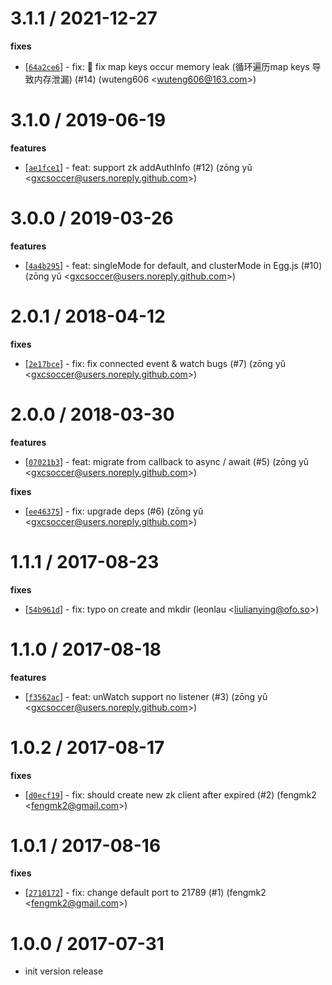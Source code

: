 
3.1.1 / 2021-12-27
==================

**fixes**
  * [[`64a2ce6`](http://github.com/node-modules/zookeeper-cluster-client/commit/64a2ce6413b4e45b468eb6b17a777888843afe74)] - fix: 🐛 fix map keys occur memory leak (循环遍历map keys 导致内存泄漏) (#14) (wuteng606 <<wuteng606@163.com>>)

3.1.0 / 2019-06-19
==================

**features**
  * [[`ae1fce1`](http://github.com/node-modules/zookeeper-cluster-client/commit/ae1fce14da3b35e75e3bd602df31aea8f9b85bf3)] - feat: support zk addAuthInfo (#12) (zōng yǔ <<gxcsoccer@users.noreply.github.com>>)

3.0.0 / 2019-03-26
==================

**features**
  * [[`4a4b295`](http://github.com/node-modules/zookeeper-cluster-client/commit/4a4b29535740e0d28a017b514aeb2b7382ef73fe)] - feat: singleMode for default, and clusterMode in Egg.js (#10) (zōng yǔ <<gxcsoccer@users.noreply.github.com>>)

2.0.1 / 2018-04-12
==================

**fixes**
  * [[`2e17bce`](http://github.com/node-modules/zookeeper-cluster-client/commit/2e17bce7cbd0962de2c040ccc5499579876943f5)] - fix: fix connected event & watch bugs (#7) (zōng yǔ <<gxcsoccer@users.noreply.github.com>>)

2.0.0 / 2018-03-30
==================

**features**
  * [[`07021b3`](http://github.com/node-modules/zookeeper-cluster-client/commit/07021b3c1991519090f0e91c668f58e3334ccc43)] - feat: migrate from callback to async / await (#5) (zōng yǔ <<gxcsoccer@users.noreply.github.com>>)

**fixes**
  * [[`ee46375`](http://github.com/node-modules/zookeeper-cluster-client/commit/ee463753491fd301b9f639e838a95775a320afc9)] - fix: upgrade deps (#6) (zōng yǔ <<gxcsoccer@users.noreply.github.com>>)

1.1.1 / 2017-08-23
==================

**fixes**
  * [[`54b961d`](http://github.com/node-modules/zookeeper-cluster-client/commit/54b961d20d316910c9b56551916d6425711a61c7)] - fix: typo on create and mkdir (leonlau <<liulianying@ofo.so>>)

1.1.0 / 2017-08-18
==================

**features**
  * [[`f3562ac`](http://github.com/node-modules/zookeeper-cluster-client/commit/f3562ac0fd3848570526e83fac0ec350f7a663fa)] - feat: unWatch support no listener (#3) (zōng yǔ <<gxcsoccer@users.noreply.github.com>>)

1.0.2 / 2017-08-17
==================

**fixes**
  * [[`d0ecf19`](http://github.com/node-modules/zookeeper-cluster-client/commit/d0ecf194d5b919051c460fc4eca5e860f4714ce3)] - fix: should create new zk client after expired (#2) (fengmk2 <<fengmk2@gmail.com>>)

1.0.1 / 2017-08-16
==================

**fixes**
  * [[`2710172`](http://github.com/node-modules/zookeeper-cluster-client/commit/2710172ce4263bb91088102fdb4f64c9cef4a917)] - fix: change default port to 21789 (#1) (fengmk2 <<fengmk2@gmail.com>>)

1.0.0 / 2017-07-31
==================

  * init version release
